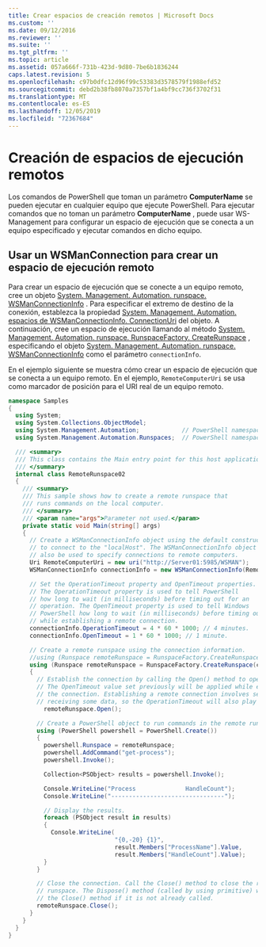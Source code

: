 ```yaml
---
title: Crear espacios de creación remotos | Microsoft Docs
ms.custom: ''
ms.date: 09/12/2016
ms.reviewer: ''
ms.suite: ''
ms.tgt_pltfrm: ''
ms.topic: article
ms.assetid: 057a666f-731b-423d-9d80-7be6b1836244
caps.latest.revision: 5
ms.openlocfilehash: c97b0dfc12d96f99c53383d3578579f1988efd52
ms.sourcegitcommit: debd2b38fb8070a7357bf1a4bf9cc736f3702f31
ms.translationtype: MT
ms.contentlocale: es-ES
ms.lasthandoff: 12/05/2019
ms.locfileid: "72367684"
---
```

# <a name="creating-remote-runspaces"></a>Creación de espacios de ejecución remotos

Los comandos de PowerShell que toman un parámetro **ComputerName** se pueden ejecutar en cualquier equipo que ejecute PowerShell. Para ejecutar comandos que no toman un parámetro **ComputerName** , puede usar WS-Management para configurar un espacio de ejecución que se conecta a un equipo especificado y ejecutar comandos en dicho equipo.

## <a name="using-a-wsmanconnection-to-create-a-remote-runspace"></a>Usar un WSManConnection para crear un espacio de ejecución remoto

 Para crear un espacio de ejecución que se conecte a un equipo remoto, cree un objeto [System. Management. Automation. runspace. WSManConnectionInfo](/dotnet/api/System.Management.Automation.Runspaces.WSManConnectionInfo) . Para especificar el extremo de destino de la conexión, establezca la propiedad [System. Management. Automation. espacios de WSManConnectionInfo. ConnectionUri](/dotnet/api/System.Management.Automation.Runspaces.WSManConnectionInfo.ConnectionUri) del objeto. A continuación, cree un espacio de ejecución llamando al método [System. Management. Automation. runspace. RunspaceFactory. CreateRunspace](/dotnet/api/System.Management.Automation.Runspaces.RunspaceFactory.CreateRunspace) , especificando el objeto [System. Management. Automation. runspace. WSManConnectionInfo](/dotnet/api/System.Management.Automation.Runspaces.WSManConnectionInfo) como el parámetro `connectionInfo`.

 En el ejemplo siguiente se muestra cómo crear un espacio de ejecución que se conecta a un equipo remoto. En el ejemplo, `RemoteComputerUri` se usa como marcador de posición para el URI real de un equipo remoto.

```csharp
namespace Samples
{
  using System;
  using System.Collections.ObjectModel;
  using System.Management.Automation;            // PowerShell namespace.
  using System.Management.Automation.Runspaces;  // PowerShell namespace.

  /// <summary>
  /// This class contains the Main entry point for this host application.
  /// </summary>
  internal class RemoteRunspace02
  {
    /// <summary>
    /// This sample shows how to create a remote runspace that
    /// runs commands on the local computer.
    /// </summary>
    /// <param name="args">Parameter not used.</param>
    private static void Main(string[] args)
    {
      // Create a WSManConnectionInfo object using the default constructor
      // to connect to the "localHost". The WSManConnectionInfo object can
      // also be used to specify connections to remote computers.
      Uri RemoteComputerUri = new uri("http://Server01:5985/WSMAN");
      WSManConnectionInfo connectionInfo = new WSManConnectionInfo(RemoteComputerUri);

      // Set the OperationTimeout property and OpenTimeout properties.
      // The OperationTimeout property is used to tell PowerShell
      // how long to wait (in milliseconds) before timing out for an
      // operation. The OpenTimeout property is used to tell Windows
      // PowerShell how long to wait (in milliseconds) before timing out
      // while establishing a remote connection.
      connectionInfo.OperationTimeout = 4 * 60 * 1000; // 4 minutes.
      connectionInfo.OpenTimeout = 1 * 60 * 1000; // 1 minute.

      // Create a remote runspace using the connection information.
      //using (Runspace remoteRunspace = RunspaceFactory.CreateRunspace())
      using (Runspace remoteRunspace = RunspaceFactory.CreateRunspace(connectionInfo))
      {
        // Establish the connection by calling the Open() method to open the runspace.
        // The OpenTimeout value set previously will be applied while establishing
        // the connection. Establishing a remote connection involves sending and
        // receiving some data, so the OperationTimeout will also play a role in this process.
          remoteRunspace.Open();

        // Create a PowerShell object to run commands in the remote runspace.
        using (PowerShell powershell = PowerShell.Create())
        {
          powershell.Runspace = remoteRunspace;
          powershell.AddCommand("get-process");
          powershell.Invoke();

          Collection<PSObject> results = powershell.Invoke();

          Console.WriteLine("Process              HandleCount");
          Console.WriteLine("--------------------------------");

          // Display the results.
          foreach (PSObject result in results)
          {
            Console.WriteLine(
                              "{0,-20} {1}",
                              result.Members["ProcessName"].Value,
                              result.Members["HandleCount"].Value);
          }
        }

        // Close the connection. Call the Close() method to close the remote
        // runspace. The Dispose() method (called by using primitive) will call
        // the Close() method if it is not already called.
        remoteRunspace.Close();
      }
    }
  }
}
```
